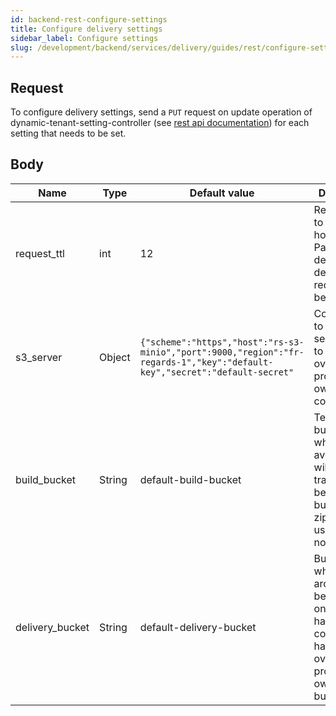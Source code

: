 ```yaml
---
id: backend-rest-configure-settings
title: Configure delivery settings
sidebar_label: Configure settings
slug: /development/backend/services/delivery/guides/rest/configure-settings
---
```


## Request

To configure delivery settings, send a `PUT` request on update operation of dynamic-tenant-setting-controller (see [rest api documentation](./rs-delivery-api-swagger.mdx)) for each setting that needs to be set.

## Body

| Name      | Type    | Default value                 | Description |
| -------------  | ------- | ------------------------------| ----------- |
| request_ttl    | int     | 12                            | Request time to live in hours. Passed this delay, delivery requests will be deleted. |
| s3_server      | Object  | ```{"scheme":"https","host":"rs-s3-minio","port":9000,"region":"fr-regards-1","key":"default-key","secret":"default-secret"```| Configuration to access S3 server. It has to be overridden to provide your own S3 configuration.|  
| build_bucket   | String  | default-build-bucket          | Temporary bucket on which available files will be transferred before building final zips.  (Not used for now)|
| delivery_bucket| String  | default-delivery-bucket       | Bucket on which the ZIP archives will be dropped once orders have been completed. It has to be overridden to provide your own delivery bucket. |
